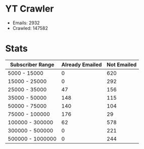 # YT Crawler
- Emails: 2932
- Crawled: 147582

# Stats
| Subscriber Range  | Already Emailed | Not Emailed |
|-------|-------|-------|
| 5000 - 15000 | 0 | 620 |
| 15000 - 25000 | 0 | 292 |
| 25000 - 35000 | 47 | 156 |
| 35000 - 50000 | 148 | 115 |
| 50000 - 75000 | 140 | 104 |
| 75000 - 100000 | 176 | 29 |
| 100000 - 300000 | 62 | 578 |
| 300000 - 500000 | 0 | 221 |
| 500000 - 1000000 | 0 | 244 |
